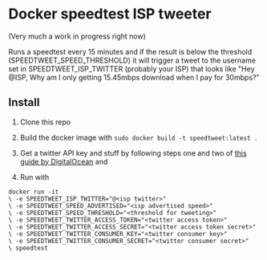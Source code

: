 Docker speedtest ISP tweeter
==
(Very much a work in progress right now)

Runs a speedtest every 15 minutes and if the result is below the threshold (SPEEDTWEET_SPEED_THRESHOLD) it will trigger a tweet to the username set in SPEEDTWEET_ISP_TWITTER (probably your ISP) that looks like "Hey @ISP, Why am I only getting 15.45mbps download when I pay for 30mbps?"

Install
--
1. Clone this repo

2. Build the docker image with  ```sudo docker build -t speedtweet:latest .```  

3. Get a twitter API key and stuff by following steps one and two of [this guide by DigitalOcean](https://www.digitalocean.com/community/tutorials/how-to-create-a-twitter-app) and

4. Run with
```
docker run -it
\ -e SPEEDTWEET_ISP_TWITTER="@<isp twitter>"
\ -e SPEEDTWEET_SPEED_ADVERTISED="<isp advertised speed>"
\ -e SPEEDTWEET_SPEED_THRESHOLD="<threshold for tweeting>"
\ -e SPEEDTWEET_TWITTER_ACCESS_TOKEN="<twitter access token>"
\ -e SPEEDTWEET_TWITTER_ACCESS_SECRET="<twitter access token secret>"
\ -e SPEEDTWEET_TWITTER_CONSUMER_KEY="<twitter consumer key>"
\ -e SPEEDTWEET_TWITTER_CONSUMER_SECRET="<twitter consumer secret>"
\ speedtest
```
